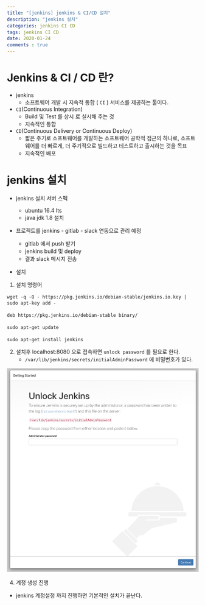 ```yaml
---
title: "[jenkins] jenkins & CI/CD 설치"
description: "jenkins 설치"
categories: jenkins CI CD 
tags: jenkins CI CD
date: 2020-01-24
comments : true
---
```

 
 # Jenkins & CI / CD 란? 
 
 * jenkins
     * 소프트웨어 개발 시 지속적 통합 ( `CI` ) 서비스를 제공하는 툴이다.
 * `CI`(Continuous Integration) 
     * Build 및 Test 를 상시 로 실시해 주는 것
     * 지속적인 통합
 * `CD`(Continuous Delivery or Continuous Deploy)
     * 짧은 주기로 소프트웨어를 개발하는 소프트웨어 공학적 접근의 하나로, 소프트웨어를 더 빠르게, 더 주기적으로 빌드하고 테스트하고 출시하는 것을 목표
     * 지속적인 배포
 
 # jenkins 설치
 
 * jenkins 설치 서버 스펙
     * ubuntu 16.4 lts
     * java jdk 1.8 설치
     
 * 프로젝트를 jenkins - gitlab - slack 연동으로 관리 예정
     * gitlab 에서 push 받기 
     * jenkins build 및 deploy
     * 결과 slack 메시지 전송 
 
* 설치 
 
1. 설치 명령어
   
 ```
 wget -q -O - https://pkg.jenkins.io/debian-stable/jenkins.io.key | sudo apt-key add -
 
 deb https://pkg.jenkins.io/debian-stable binary/
 
 sudo apt-get update
 
 sudo apt-get install jenkins
 ```
 
2. 설치후 localhost:8080 으로 접속하면 `unlock password` 를 필요로 한다.
     * `/var/lib/jenkins/secrets/initialAdminPassword` 에 비밀번호가 있다.
     
![jenkins 비밀번호 확인](/assets/images/jenkins/jenkins_1.png)
 
 4. 계정 생성 진행
 
* jenkins 계정설정 까지 진행하면 기본적인 설치가 끝난다.